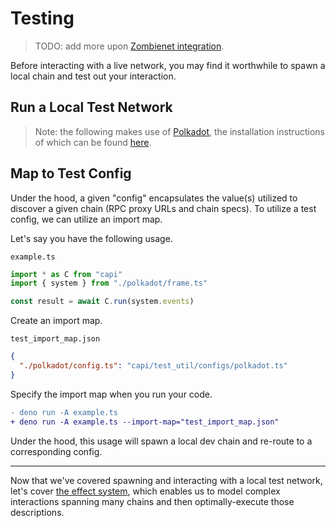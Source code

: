 # Testing

> TODO: add more upon [Zombienet integration](https://github.com/paritytech/capi/issues/215).

Before interacting with a live network, you may find it worthwhile to spawn a local chain and test out your interaction.

## Run a Local Test Network

> Note: the following makes use of [Polkadot](https://github.com/paritytech/polkadot), the installation instructions of which can be found [here](https://github.com/paritytech/polkadot#installation).

## Map to Test Config

Under the hood, a given "config" encapsulates the value(s) utilized to discover a given chain (RPC proxy URLs and chain specs). To utilize a test config, we can utilize an import map.

Let's say you have the following usage.

`example.ts`

```ts
import * as C from "capi"
import { system } from "./polkadot/frame.ts"

const result = await C.run(system.events)
```

Create an import map.

`test_import_map.json`

```json
{
  "./polkadot/config.ts": "capi/test_util/configs/polkadot.ts"
}
```

Specify the import map when you run your code.

```diff
- deno run -A example.ts
+ deno run -A example.ts --import-map="test_import_map.json"
```

Under the hood, this usage will spawn a local dev chain and re-route to a corresponding config.

---

Now that we've covered spawning and interacting with a local test network, let's cover [the effect system](./Effects.md), which enables us to model complex interactions spanning many chains and then optimally-execute those descriptions.
